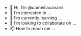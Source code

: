 - 👋 Hi, I’m @camelliacanaris
- 👀 I’m interested in ...
- 🌱 I’m currently learning ...
- 💞️ I’m looking to collaborate on ...
- 📫 How to reach me ...

<!---
camelliacanaris/camelliacanaris is a ✨ special ✨ repository because its `README.md` (this file) appears on your GitHub profile.
You can click the Preview link to take a look at your changes.
--->
